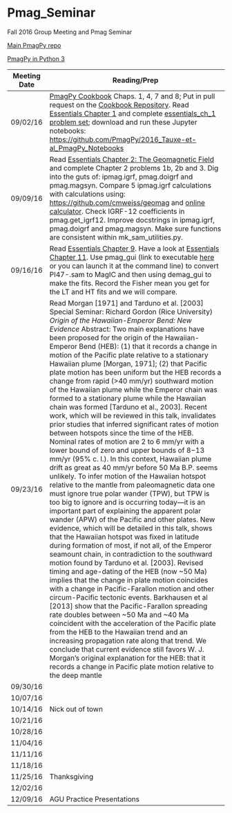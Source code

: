 # Pmag_Seminar
Fall 2016 Group Meeting and Pmag Seminar

[Main PmagPy repo](https://github.com/PmagPy/PmagPy)

[PmagPy in Python 3](https://github.com/Caoimhinmg/PmagPy)

| Meeting Date | Reading/Prep |
|--------------|--------------|
|09/02/16| [PmagPy Cookbook](https://earthref.org/PmagPy/cookbook/)	Chaps. 1, 4, 7 and 8; Put in pull request on the [Cookbook Repository](https://github.com/PmagPy/PmagPy-Cookbook/blob/gh-pages/PmagPy.tex). Read [Essentials Chapter 1](https://earthref.org/MagIC/books/Tauxe/Essentials/WebBook3ch1.html) and complete [essentials_ch_1 problem set](https://github.com/Swanson-Hysell-Group/Pmag_Seminar/blob/master/Notebooks/essentials_ch_1_template.ipynb); download and run these Jupyter notebooks: https://github.com/PmagPy/2016_Tauxe-et-al_PmagPy_Notebooks
|09/09/16| Read [Essentials Chapter 2: The Geomagnetic Field](https://earthref.org/MagIC/books/Tauxe/Essentials/WebBook3ch1.html) and complete Chapter 2 problems 1b, 2b and 3. Dig into the guts of: ipmag.igrf, pmag.doigrf and pmag.magsyn. Compare 5 ipmag.igrf calculations with calculations using: https://github.com/cmweiss/geomag and [online calculator](http://www.ngdc.noaa.gov/geomag-web/#igrfwmm). Check IGRF-12 coefficients in pmag.get_igrf12. Improve docstrings in ipmag.igrf, pmag.doigrf and pmag.magsyn. Make sure functions are consistent within mk_sam_utilities.py.|
|09/16/16| Read [Essentials Chapter 9](https://earthref.org/MagIC/books/Tauxe/Essentials/WebBook3ch9.html). Have a look at [Essentials Chapter 11](https://earthref.org/MagIC/books/Tauxe/Essentials/WebBook3ch11.html). Use pmag_gui (link to executable [here](https://github.com/PmagPy/PmagPy-Standalone-OSX/releases/tag/1.1.1) or you can launch it at the command line) to convert PI47-.sam to MagIC and then using demag_gui to make the fits. Record the Fisher mean you get for the LT and HT fits and we will compare. |
|09/23/16| Read Morgan [1971] and Tarduno et al. [2003] Special Seminar: Richard Gordon (Rice University) *Origin of the Hawaiian-Emperor Bend: New Evidence* Abstract: Two main explanations have been proposed for the origin of the Hawaiian-Emperor Bend (HEB): (1)  that it records a change in motion of the Pacific plate relative to a stationary Hawaiian plume [Morgan, 1971];  (2) that Pacific plate motion has been uniform but the HEB records a change from rapid (>40 mm/yr) southward motion of the Hawaiian plume while the Emperor chain was formed to a stationary plume while the Hawaiian chain was formed [Tarduno et al., 2003]. Recent work, which will be reviewed in this talk, invalidates prior studies that inferred significant rates of motion between hotspots since the time of the HEB.  Nominal rates of motion are 2 to 6 mm/yr with a lower bound of zero and upper bounds of 8−13 mm/yr (95% c. l.).  In this context, Hawaiian plume drift as great as 40 mm/yr before 50 Ma B.P. seems unlikely. To infer motion of the Hawaiian hotspot relative to the mantle from paleomagnetic data one must ignore true polar wander (TPW), but TPW is too big to ignore and is occurring today—it is an important part of explaining the apparent polar wander (APW) of the Pacific and other plates.  New evidence, which will be detailed in this talk, shows that the Hawaiian hotspot was fixed in latitude during formation of most, if not all, of the Emperor seamount chain, in contradiction to the southward motion found by Tarduno et al. [2003]. Revised timing and age-dating of the HEB (now ~50 Ma) implies that the change in plate motion coincides with a change in Pacific-Farallon motion and other circum-Pacific tectonic events.   Barkhausen et al [2013] show that the Pacific-Farallon spreading rate doubles between ~50 Ma and ~40 Ma coincident with the acceleration of the Pacific plate from the HEB to the Hawaiian trend and an increasing propagation rate along that trend. We conclude that current evidence still favors W. J. Morgan’s original explanation for the HEB: that it records a change in Pacific plate motion relative to the deep mantle|
|09/30/16| |
|10/07/16| |
|10/14/16| Nick out of town |
|10/21/16| |
|10/28/16| |
|11/04/16| |
|11/11/16| |
|11/18/16| |
|11/25/16| Thanksgiving |
|12/02/16| |
|12/09/16| AGU Practice Presentations |
